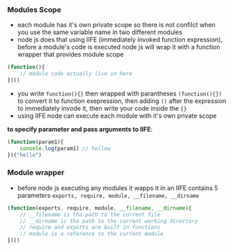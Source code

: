 ### Modules Scope
- each module has it's own private scope so there is not confilct when you use the same variable name in two different modules
- node js does that using IIFE (immediately invoked function expression), before a module's code is executed node js will wrap it with a function wrapper that provides module scope
```js
(function(){
    // module code actually live in here
})()
```
- you write `function(){}` then wrapped with parantheses `(function(){})` to convert it to function exepression, then adding `()` after the expression to immediately invode it, then write your code inside the `{}`
- using IIFE node can execute each module with it's own private scope

**to specify parameter and pass arguments to IIFE**:
```js
(function(param1){
    console.log(param1) // hellow
})("hello")
```

### Module wrapper
- before node js executing any modules it wapps it in an IIFE contains 5 parameters ``exports, require, module, __filename, __dirname``
```js
(function(exports, require, module, __filename, __dirname){
    // __filename is tha path to the current file
    // __dirname is tha path to the current working directory
    // require and exports are built in functions
    // module is a reference to the current module
})()
```